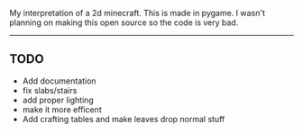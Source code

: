 My interpretation of a 2d minecraft. This is made in pygame.
I wasn't planning on making this open source so the code is very bad.

---
## TODO
  - Add documentation
  - fix slabs/stairs
  - add proper lighting
  - make it more efficent
  - Add crafting tables and make leaves drop normal stuff
